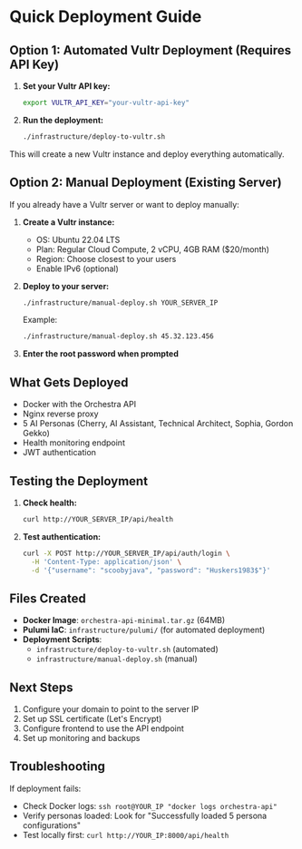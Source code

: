 # Quick Deployment Guide

## Option 1: Automated Vultr Deployment (Requires API Key)

1. **Set your Vultr API key:**
   ```bash
   export VULTR_API_KEY="your-vultr-api-key"
   ```

2. **Run the deployment:**
   ```bash
   ./infrastructure/deploy-to-vultr.sh
   ```

This will create a new Vultr instance and deploy everything automatically.

## Option 2: Manual Deployment (Existing Server)

If you already have a Vultr server or want to deploy manually:

1. **Create a Vultr instance:**
   - OS: Ubuntu 22.04 LTS
   - Plan: Regular Cloud Compute, 2 vCPU, 4GB RAM ($20/month)
   - Region: Choose closest to your users
   - Enable IPv6 (optional)

2. **Deploy to your server:**
   ```bash
   ./infrastructure/manual-deploy.sh YOUR_SERVER_IP
   ```

   Example:
   ```bash
   ./infrastructure/manual-deploy.sh 45.32.123.456
   ```

3. **Enter the root password when prompted**

## What Gets Deployed

- Docker with the Orchestra API
- Nginx reverse proxy
- 5 AI Personas (Cherry, AI Assistant, Technical Architect, Sophia, Gordon Gekko)
- Health monitoring endpoint
- JWT authentication

## Testing the Deployment

1. **Check health:**
   ```bash
   curl http://YOUR_SERVER_IP/api/health
   ```

2. **Test authentication:**
   ```bash
   curl -X POST http://YOUR_SERVER_IP/api/auth/login \
     -H 'Content-Type: application/json' \
     -d '{"username": "scoobyjava", "password": "Huskers1983$"}'
   ```

## Files Created

- **Docker Image**: `orchestra-api-minimal.tar.gz` (64MB)
- **Pulumi IaC**: `infrastructure/pulumi/` (for automated deployment)
- **Deployment Scripts**: 
  - `infrastructure/deploy-to-vultr.sh` (automated)
  - `infrastructure/manual-deploy.sh` (manual)

## Next Steps

1. Configure your domain to point to the server IP
2. Set up SSL certificate (Let's Encrypt)
3. Configure frontend to use the API endpoint
4. Set up monitoring and backups

## Troubleshooting

If deployment fails:
- Check Docker logs: `ssh root@YOUR_IP "docker logs orchestra-api"`
- Verify personas loaded: Look for "Successfully loaded 5 persona configurations"
- Test locally first: `curl http://YOUR_IP:8000/api/health`